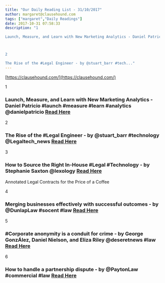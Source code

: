 ```yaml
---
title: "Our Daily Reading List - 31/10/2017"
author: margaret@clausehound.com
tags: ["margaret","Daily Readings"]
date: 2017-10-31 07:58:33
description: "1

Launch, Measure, and Learn with New Marketing Analytics - Daniel Patricio #launch #measure #learn #analytics @danielpatricio Read Here



2

The Rise of the #Legal Engineer - by @stuart_barr #tech..."
---
```


[https://clausehound.com/](https://clausehound.com/)

1

### Launch, Measure, and Learn with New Marketing Analytics - Daniel Patricio #launch #measure #learn #analytics @danielpatricio [Read Here](https://www.shopify.ca/blog/marketing-activity-sales-attribution-reports)

2

### The Rise of the #Legal Engineer - by @stuart_barr #technology @Legaltech_news [Read Here](https://goo.gl/MH2KTB)

3

### How to Source the Right In-House #Legal #Technology - by Stephanie Saxton @lexology [Read Here](https://goo.gl/vnnxnf)

Annotated Legal Contracts
for the Price of a Coffee

4

### Merging businesses effectively with successful outcomes - by @DunlapLaw #socent #law [Read Here](https://goo.gl/uTFpfy)

5

### #Corporate anonymity is a conduit for crime - by George GonzÁlez, Daniel Nielson, and Eliza Riley @deseretnews #law [Read Here](https://goo.gl/sf3N2D)

6

### How to handle a partnership dispute - by @PaytonLaw #commercial #law [Read Here](https://goo.gl/pY5w69)